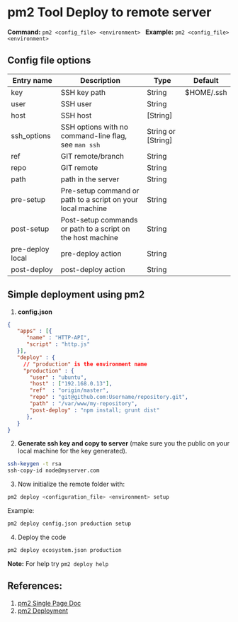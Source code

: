 ﻿# pm2 Tool Deploy to remote server

**Command:** ```pm2 <config_file> <environment> ```
**Example:** ```pm2 <config_file> <environment> ```

## Config file options
| Entry name | Description | Type | Default |
|--|--|--|--|
| key | SSH key path | String | $HOME/.ssh |
| user | SSH user | String | 
| host | SSH host | [String] |
| ssh_options | SSH options with no command-line flag, see ```man ssh``` | String or [String] |
| ref | GIT remote/branch | String |
| repo | GIT remote | String |
| path | path in the server | String |
| pre-setup | Pre-setup command or path to a script on your local machine | String |
| post-setup | Post-setup commands or path to a script on the host machine | String |
| pre-deploy local | pre-deploy action | String |
| post-deploy | post-deploy action | String | 


## Simple deployment using pm2

1. **config.json**
```json
{
   "apps" : [{
      "name" : "HTTP-API",
      "script" : "http.js"
   }],
   "deploy" : {
     // "production" is the environment name
     "production" : {
       "user" : "ubuntu",
       "host" : ["192.168.0.13"],
       "ref"  : "origin/master",
       "repo" : "git@github.com:Username/repository.git",
       "path" : "/var/www/my-repository",
       "post-deploy" : "npm install; grunt dist"
      },
   }
}
```
2. **Generate ssh key and copy to server** (make sure you the public on your local machine for the key generated).
```bash
ssh-keygen -t rsa
ssh-copy-id node@myserver.com
```
3. Now initialize the remote folder with:
```bash
pm2 deploy <configuration_file> <environment> setup
```
Example:
```bash
pm2 deploy config.json production setup
```
4. Deploy the code
```bash
pm2 deploy ecosystem.json production
```
**Note:** For help try ```pm2 deploy help```

## References:
1. [pm2 Single Page Doc ](https://pm2.keymetrics.io/docs/usage/pm2-doc-single-page/)
2. [pm2 Deployment](https://pm2.keymetrics.io/docs/usage/deployment/)
